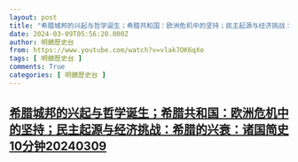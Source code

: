 ```yaml
---
layout: post
title: "希腊城邦的兴起与哲学诞生；希腊共和国：欧洲危机中的坚持；民主起源与经济挑战：希腊的兴衰：诸国简史10分钟20240309"
date: 2024-03-09T05:56:20.000Z
author: 明鏡歷史台
from: https://www.youtube.com/watch?v=vlak7OK6qXo
tags: [ 明鏡歷史台 ]
comments: True
categories: [ 明鏡歷史台 ]
---
```

<!--1709963780000-->
[希腊城邦的兴起与哲学诞生；希腊共和国：欧洲危机中的坚持；民主起源与经济挑战：希腊的兴衰：诸国简史10分钟20240309](https://www.youtube.com/watch?v=vlak7OK6qXo)
------

<div>

</div>
